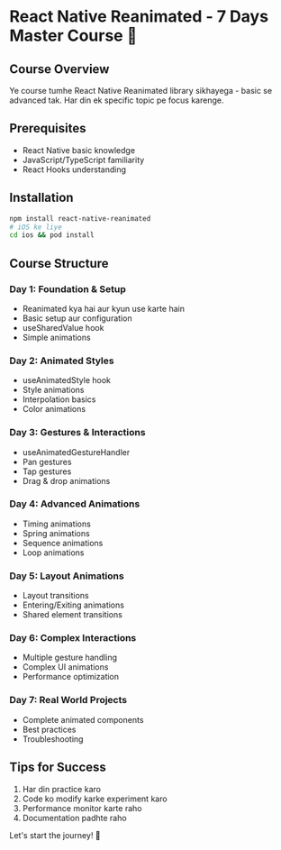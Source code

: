 # React Native Reanimated - 7 Days Master Course 🚀

## Course Overview
Ye course tumhe React Native Reanimated library sikhayega - basic se advanced tak. Har din ek specific topic pe focus karenge.

## Prerequisites
- React Native basic knowledge
- JavaScript/TypeScript familiarity
- React Hooks understanding

## Installation
```bash
npm install react-native-reanimated
# iOS ke liye
cd ios && pod install
```

## Course Structure

### Day 1: Foundation & Setup
- Reanimated kya hai aur kyun use karte hain
- Basic setup aur configuration
- useSharedValue hook
- Simple animations

### Day 2: Animated Styles
- useAnimatedStyle hook
- Style animations
- Interpolation basics
- Color animations

### Day 3: Gestures & Interactions
- useAnimatedGestureHandler
- Pan gestures
- Tap gestures
- Drag & drop animations

### Day 4: Advanced Animations
- Timing animations
- Spring animations
- Sequence animations
- Loop animations

### Day 5: Layout Animations
- Layout transitions
- Entering/Exiting animations
- Shared element transitions

### Day 6: Complex Interactions
- Multiple gesture handling
- Complex UI animations
- Performance optimization

### Day 7: Real World Projects
- Complete animated components
- Best practices
- Troubleshooting

## Tips for Success
1. Har din practice karo
2. Code ko modify karke experiment karo
3. Performance monitor karte raho
4. Documentation padhte raho

Let's start the journey! 🎯

